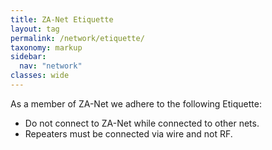 ```yaml
---
title: ZA-Net Etiquette
layout: tag
permalink: /network/etiquette/
taxonomy: markup
sidebar:
  nav: "network"
classes: wide
---
```


As a member of ZA-Net we adhere to the following Etiquette:

* Do not connect to ZA-Net while connected to other nets.
* Repeaters must be connected via wire and not RF.
